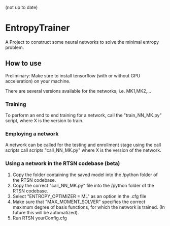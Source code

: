 (not up to date) 

# EntropyTrainer

A Project to construct some neural networks to solve the minimal entropy problem. 


## How to use ## 

Preliminary: Make sure to install tensorflow (with or without GPU acceleration) on your machine. 

There are several versions available for the networks, i.e. MK1,MK2,... 
	
### Training ### 

To perform an end to end training for a network, call the "train_NN_MK<X>.py" script, where X is the version to train. 

### Employing a network ###

A network can be called for the testing and enrollment stage using the call scripts call scripts "call_NN_MK<X>.py" where X is the version of the network. 

### Using a network in the RTSN codebase (beta) ###

1) Copy the folder containing the saved model into the /python folder of the RTSN codebase. 
2) Copy the correct "call_NN_MK<X>.py" file into the /python folder of the RTSN codebase. 
3) Select "ENTROPY_OPTIMIZER = ML" as an option in the .cfg file
4) Make sure that "MAX_MOMENT_SOLVER" specifies the correct maximum degree of basis functions, for which the network is trained. (In future this will be automatized). 
5) Run RTSN yourConfig.cfg 


